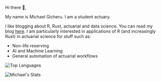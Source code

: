 Hi there 👋,

My name is Michael Gicheru. I am a student actuary.

I like blogging about R, Rust, actuarial and data science. You can read my blog [here](https://michaelgicheru.com/). I am particularly interested in applications of R (and increasingly Rust) in actuarial science for stuff such as:

- Non-life reserving
- AI and Machine Learning
- General automation of actuarial workflows

![Top Languages](https://github-readme-stats.vercel.app/api/top-langs/?username=michaelgicheru&hide=javascript,html,css,scss,tex,ts,php&theme=default&show_icons=true&hide_border=true&layout=compact)

![Michael's Stats](https://github-readme-stats.vercel.app/api?username=michaelgicheru&theme=default&show_icons=true&hide_border=true&count_private=true)
